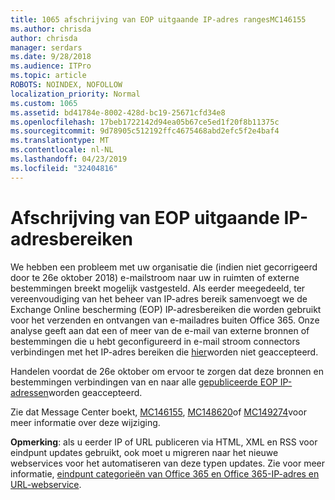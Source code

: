 ```yaml
---
title: 1065 afschrijving van EOP uitgaande IP-adres rangesMC146155
ms.author: chrisda
author: chrisda
manager: serdars
ms.date: 9/28/2018
ms.audience: ITPro
ms.topic: article
ROBOTS: NOINDEX, NOFOLLOW
localization_priority: Normal
ms.custom: 1065
ms.assetid: bd41784e-8002-428d-bc19-25671cfd34e8
ms.openlocfilehash: 17beb1722142d94ea05b67ce5ed1f20f8b11375c
ms.sourcegitcommit: 9d78905c512192ffc4675468abd2efc5f2e4baf4
ms.translationtype: MT
ms.contentlocale: nl-NL
ms.lasthandoff: 04/23/2019
ms.locfileid: "32404816"
---
```

# <a name="deprecation-of-eop-outbound-ip-address-ranges"></a>Afschrijving van EOP uitgaande IP-adresbereiken

We hebben een probleem met uw organisatie die (indien niet gecorrigeerd door te 26e oktober 2018) e-mailstroom naar uw in ruimten of externe bestemmingen breekt mogelijk vastgesteld. Als eerder meegedeeld, ter vereenvoudiging van het beheer van IP-adres bereik samenvoegt we de Exchange Online bescherming (EOP) IP-adresbereiken die worden gebruikt voor het verzenden en ontvangen van e-mailadres buiten Office 365. Onze analyse geeft aan dat een of meer van de e-mail van externe bronnen of bestemmingen die u hebt geconfigureerd in e-mail stroom connectors verbindingen met het IP-adres bereiken die [hier](https://docs.microsoft.com/office365/SecurityCompliance/eop/exchange-online-protection-ip-addresses)worden niet geaccepteerd.

Handelen voordat de 26e oktober om ervoor te zorgen dat deze bronnen en bestemmingen verbindingen van en naar alle [gepubliceerde EOP IP-adressen](https://docs.microsoft.com/office365/SecurityCompliance/eop/exchange-online-protection-ip-addresses)worden geaccepteerd.

Zie dat Message Center boekt, [MC146155](https://portal.office.com/AdminPortal/home?switchtomodern=true#/MessageCenter?id=MC146155), [MC148620](https://portal.office.com/AdminPortal/home?switchtomodern=true#/MessageCenter?id=MC148620)of [MC149274](https://portal.office.com/AdminPortal/home?switchtomodern=true#/MessageCenter?id=MC149274)voor meer informatie over deze wijziging.

**Opmerking**: als u eerder IP of URL publiceren via HTML, XML en RSS voor eindpunt updates gebruikt, ook moet u migreren naar het nieuwe webservices voor het automatiseren van deze typen updates. Zie voor meer informatie, [eindpunt categorieën van Office 365 en Office 365-IP-adres en URL-webservice](https://techcommunity.microsoft.com/t5/Office-365-Blog/Announcing-Office-365-endpoint-categories-and-Office-365-IP/ba-p/177638).
